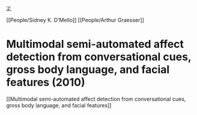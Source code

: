 [🇿](zotero://select/library/items/LMCKNGJM)

[[People/Sidney K. D’Mello]] [[People/Arthur Graesser]] 
# Multimodal semi-automated affect detection from conversational cues, gross body language, and facial features (2010)

[[Multimodal semi-automated affect detection from conversational cues, gross body language, and facial features]]